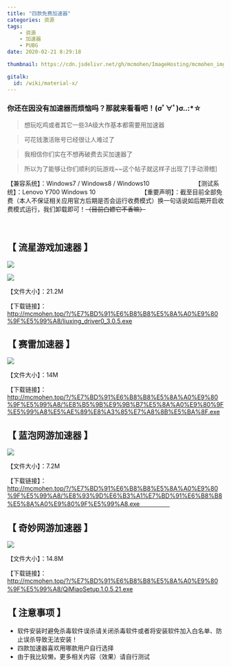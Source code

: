 ```yaml
---
title: "四款免费加速器"
categories: 资源
tags: 
	- 资源
	- 加速器
	- PUBG
date: 2020-02-21 8:29:18

thumbnail: https://cdn.jsdelivr.net/gh/mcmohen/ImageHosting/mcmohen_imgmcmohen_img1111111.jfif

gitalk:
  id: /wiki/material-x/
---
```


### 你还在因没有加速器而烦恼吗？那就来看看吧！(σﾟ∀ﾟ)σ..:*☆

<!--more-->

> 想玩吃鸡或者其它一些3A级大作基本都需要用加速器

> 可花钱激活账号已经很让人难过了

> 我相信你们实在不想再破费去买加速器了

> 所以为了能够让你们顺利的玩游戏~~这个帖子就这样子出现了[手动滑稽]

【兼容系统】：Windows7 / Windows8 / Windows10 
　　　　　　　
【测试系统】：Lenovo Y700 Windows 10 
　　　　　　　
【重要声明】：截至目前全部免费（本人不保证相关应用官方后期是否会运行收费模式）换一句话说如后期开启收费模式运行，我们卸载即可！~~（目前白嫖它不香嘛）~~

　　　　　

## 【  流星游戏加速器  】

![](https://cdn.jsdelivr.net/gh/mcmohen/ImageHosting/mcmohen_img90d5e8bda1ca57aaafc275be22da164.jpg)

![](https://cdn.jsdelivr.net/gh/mcmohen/ImageHosting/mcmohen_img9f3a3e8df9ef39e3f4d79f4035248e9.jpg)

【文件大小】：21.2M

【下载链接】：http://mcmohen.top/?/%E7%BD%91%E6%B8%B8%E5%8A%A0%E9%80%9F%E5%99%A8/liuxing_driver0_3.0.5.exe

## 【  赛雷加速器  】

![](https://cdn.jsdelivr.net/gh/mcmohen/ImageHosting/mcmohen_img20200221092527.png)

【文件大小】：14M

【下载链接】：http://mcmohen.top/?/%E7%BD%91%E6%B8%B8%E5%8A%A0%E9%80%9F%E5%99%A8/%E8%B5%9B%E9%9B%B7%E5%8A%A0%E9%80%9F%E5%99%A8%E5%AE%89%E8%A3%85%E7%A8%8B%E5%BA%8F.exe

##  【  蓝泡网游加速器  】

![](https://cdn.jsdelivr.net/gh/mcmohen/ImageHosting/mcmohen_imge2dce542245403535180b56d53c47f8.png)

【文件大小】：7.2M

【下载链接】：http://mcmohen.top/?/%E7%BD%91%E6%B8%B8%E5%8A%A0%E9%80%9F%E5%99%A8/%E8%93%9D%E6%B3%A1%E7%BD%91%E6%B8%B8%E5%8A%A0%E9%80%9F%E5%99%A8.exe　　　　　

## 【  奇妙网游加速器  】

![](https://cdn.jsdelivr.net/gh/mcmohen/ImageHosting/mcmohen_img8effddd368660f2c1598b4eb09d8f32.jpg)

【文件大小】：14.8M

【下载链接】：http://mcmohen.top/?/%E7%BD%91%E6%B8%B8%E5%8A%A0%E9%80%9F%E5%99%A8/QiMiaoSetup.1.0.5.21.exe
　　　　　　　

## 【  注意事项  】

- 软件安装时避免杀毒软件误杀请关闭杀毒软件或者将安装软件加入白名单、防止误杀导致无法安装！
- 四款加速器喜欢用哪款用户自行选择
- 由于我比较懒，更多相关内容（效果）请自行测试
  　　　　　　　